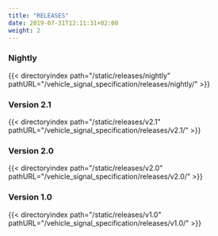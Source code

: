 ```yaml
---
title: "RELEASES"
date: 2019-07-31T12:11:31+02:00
weight: 2
---
```


### Nightly

{{< directoryindex path="/static/releases/nightly" pathURL="/vehicle_signal_specification/releases/nightly/" >}}

### Version 2.1

{{< directoryindex path="/static/releases/v2.1" pathURL="/vehicle_signal_specification/releases/v2.1/" >}}


### Version 2.0

{{< directoryindex path="/static/releases/v2.0" pathURL="/vehicle_signal_specification/releases/v2.0/" >}}


### Version 1.0

{{< directoryindex path="/static/releases/v1.0" pathURL="/vehicle_signal_specification/releases/v1.0/" >}}
